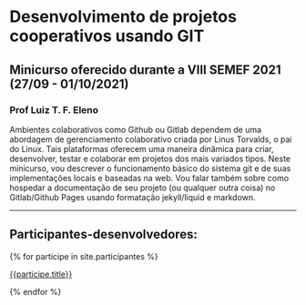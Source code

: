 # Desenvolvimento de projetos cooperativos usando GIT

## Minicurso oferecido durante a VIII SEMEF 2021 (27/09 - 01/10/2021)

### Prof Luiz T. F. Eleno

Ambientes colaborativos como Github ou Gitlab dependem de uma abordagem de gerenciamento colaborativo criada por Linus Torvalds, o pai do Linux. Tais plataformas oferecem uma maneira dinâmica para criar, desenvolver, testar e colaborar em projetos dos mais variados tipos. Neste minicurso, vou descrever o funcionamento básico do sistema git e de suas implementações locais e baseadas na web. Vou falar também sobre como hospedar a documentação de seu projeto (ou qualquer outra coisa) no Gitlab/Github Pages usando formatação jekyll/liquid e markdown. 

---

## Participantes-desenvolvedores:

{% for participe in site.participantes %}

[{{participe.title}}]({{site.baseurl}}{{participe.url}})

{% endfor %}